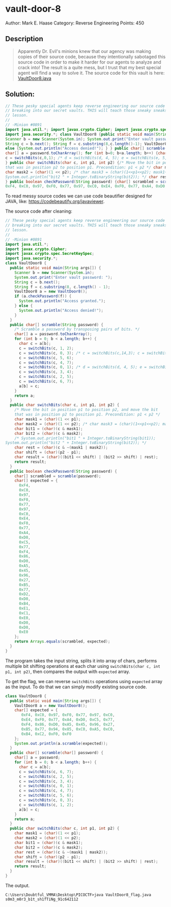 # vault-door-8

Author: Mark E. Haase
Category: Reverse Engineering
Points: 450

## Description
> Apparently Dr. Evil's minions knew that our agency was making copies of their source code, because they intentionally sabotaged this source code in order to make it harder for our agents to analyze and crack into! The result is a quite mess, but I trust that my best special agent will find a way to solve it.  The source code for this vault is here: [VaultDoor8.java](https://jupiter.challenges.picoctf.org/static/ce6b6f8b56b6a332bd06dc71be2fc244/VaultDoor8.java)


## Solution:

```java
// These pesky special agents keep reverse engineering our source code and then
// breaking into our secret vaults. THIS will teach those sneaky sneaks a
// lesson.
//
// -Minion #0891
import java.util.*; import javax.crypto.Cipher; import javax.crypto.spec.SecretKeySpec;
import java.security.*; class VaultDoor8 {public static void main(String args[]) {
Scanner b = new Scanner(System.in); System.out.print("Enter vault password: ");
String c = b.next(); String f = c.substring(8,c.length()-1); VaultDoor8 a = new VaultDoor8(); if (a.checkPassword(f)) {System.out.println("Access granted."); }
else {System.out.println("Access denied!"); } } public char[] scramble(String password) {/* Scramble a password by transposing pairs of bits. */
char[] a = password.toCharArray(); for (int b=0; b<a.length; b++) {char c = a[b]; c = switchBits(c,1,2); c = switchBits(c,0,3); /* c = switchBits(c,14,3); c = switchBits(c, 2, 0); */ c = switchBits(c,5,6); c = switchBits(c,4,7);
c = switchBits(c,0,1); /* d = switchBits(d, 4, 5); e = switchBits(e, 5, 6); */ c = switchBits(c,3,4); c = switchBits(c,2,5); c = switchBits(c,6,7); a[b] = c; } return a;
} public char switchBits(char c, int p1, int p2) {/* Move the bit in position p1 to position p2, and move the bit
that was in position p2 to position p1. Precondition: p1 < p2 */ char mask1 = (char)(1 << p1);
char mask2 = (char)(1 << p2); /* char mask3 = (char)(1<<p1<<p2); mask1++; mask1--; */ char bit1 = (char)(c & mask1); char bit2 = (char)(c & mask2); /* System.out.println("bit1 " + Integer.toBinaryString(bit1));
System.out.println("bit2 " + Integer.toBinaryString(bit2)); */ char rest = (char)(c & ~(mask1 | mask2)); char shift = (char)(p2 - p1); char result = (char)((bit1<<shift) | (bit2>>shift) | rest); return result;
} public boolean checkPassword(String password) {char[] scrambled = scramble(password); char[] expected = {
0xF4, 0xC0, 0x97, 0xF0, 0x77, 0x97, 0xC0, 0xE4, 0xF0, 0x77, 0xA4, 0xD0, 0xC5, 0x77, 0xF4, 0x86, 0xD0, 0xA5, 0x45, 0x96, 0x27, 0xB5, 0x77, 0xD2, 0xD0, 0xB4, 0xE1, 0xC1, 0xE0, 0xD0, 0xD0, 0xE0 }; return Arrays.equals(scrambled, expected); } }
```
To read messy source codes we can use code beautifier designed for JAVA, like: https://codebeautify.org/javaviewer.


The source code after cleaning: 
```java
// These pesky special agents keep reverse engineering our source code and then
// breaking into our secret vaults. THIS will teach those sneaky sneaks a
// lesson.
//
// -Minion #0891
import java.util.*;
import javax.crypto.Cipher;
import javax.crypto.spec.SecretKeySpec;
import java.security.*;
class VaultDoor8 {
  public static void main(String args[]) {
    Scanner b = new Scanner(System.in);
    System.out.print("Enter vault password: ");
    String c = b.next();
    String f = c.substring(8, c.length() - 1);
    VaultDoor8 a = new VaultDoor8();
    if (a.checkPassword(f)) {
      System.out.println("Access granted.");
    } else {
      System.out.println("Access denied!");
    }
  }
  public char[] scramble(String password) {
    /* Scramble a password by transposing pairs of bits. */
    char[] a = password.toCharArray();
    for (int b = 0; b < a.length; b++) {
      char c = a[b];
      c = switchBits(c, 1, 2);
      c = switchBits(c, 0, 3); /* c = switchBits(c,14,3); c = switchBits(c, 2, 0); */
      c = switchBits(c, 5, 6);
      c = switchBits(c, 4, 7);
      c = switchBits(c, 0, 1); /* d = switchBits(d, 4, 5); e = switchBits(e, 5, 6); */
      c = switchBits(c, 3, 4);
      c = switchBits(c, 2, 5);
      c = switchBits(c, 6, 7);
      a[b] = c;
    }
    return a;
  }
  public char switchBits(char c, int p1, int p2) {
    /* Move the bit in position p1 to position p2, and move the bit
    that was in position p2 to position p1. Precondition: p1 < p2 */
    char mask1 = (char)(1 << p1);
    char mask2 = (char)(1 << p2); /* char mask3 = (char)(1<<p1<<p2); mask1++; mask1--; */
    char bit1 = (char)(c & mask1);
    char bit2 = (char)(c & mask2);
    /* System.out.println("bit1 " + Integer.toBinaryString(bit1));
System.out.println("bit2 " + Integer.toBinaryString(bit2)); */
    char rest = (char)(c & ~(mask1 | mask2));
    char shift = (char)(p2 - p1);
    char result = (char)((bit1 << shift) | (bit2 >> shift) | rest);
    return result;
  }
  public boolean checkPassword(String password) {
    char[] scrambled = scramble(password);
    char[] expected = {
      0xF4,
      0xC0,
      0x97,
      0xF0,
      0x77,
      0x97,
      0xC0,
      0xE4,
      0xF0,
      0x77,
      0xA4,
      0xD0,
      0xC5,
      0x77,
      0xF4,
      0x86,
      0xD0,
      0xA5,
      0x45,
      0x96,
      0x27,
      0xB5,
      0x77,
      0xD2,
      0xD0,
      0xB4,
      0xE1,
      0xC1,
      0xE0,
      0xD0,
      0xD0,
      0xE0
    };
    return Arrays.equals(scrambled, expected);
  }
}
```

The program takes the input string, splits it into array of chars, performs multiple bit shifting operations at each char using `switchBits(char c, int p1, int p2)`, then compares the output with `expected` array.

To get the flag, we can reverse `switchBits` operations using `expected` array as the input. To do that we can simply modify existing source code.

```java
class VaultDoor8 {
  public static void main(String args[]) {
    VaultDoor8 a = new VaultDoor8();
    char[] expected = {
       0xF4, 0xC0, 0x97, 0xF0, 0x77, 0x97, 0xC0,
	   0xE4, 0xF0, 0x77, 0xA4, 0xD0, 0xC5, 0x77,
	   0xF4, 0x86, 0xD0, 0xA5, 0x45, 0x96, 0x27,
	   0xB5, 0x77, 0x94, 0x85, 0xC0, 0xA5, 0xC0,
	   0xB4, 0xC2, 0xF0, 0xF0
    };
    System.out.println(a.scramble(expected));
  }
  public char[] scramble(char[] password) {
    char[] a = password;
    for (int b = 0; b < a.length; b++) {
      char c = a[b];
      c = switchBits(c, 6, 7);
      c = switchBits(c, 2, 5);
      c = switchBits(c, 3, 4);
      c = switchBits(c, 0, 1);
      c = switchBits(c, 4, 7);
      c = switchBits(c, 5, 6);
      c = switchBits(c, 0, 3);
      c = switchBits(c, 1, 2);
      a[b] = c;
    }
    return a;
  }
  public char switchBits(char c, int p1, int p2) {
    char mask1 = (char)(1 << p1);
    char mask2 = (char)(1 << p2);
    char bit1 = (char)(c & mask1);
    char bit2 = (char)(c & mask2);
    char rest = (char)(c & ~(mask1 | mask2));
    char shift = (char)(p2 - p1);
    char result = (char)((bit1 << shift) | (bit2 >> shift) | rest);
    return result;
  }
}
```

The output.
```console
C:\Users\Doubtful_VMMA\Desktop\PICOCTF>java VaultDoor8_flag.java
s0m3_m0r3_b1t_sh1fTiNg_91c642112
```



